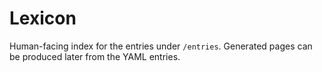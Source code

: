 <!-- status: stub; target: 150+ words -->
# Lexicon

Human-facing index for the entries under `/entries`.  Generated pages can be produced later from the YAML entries.



